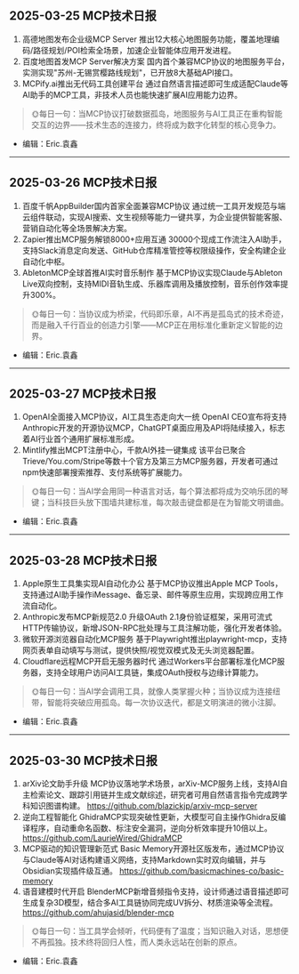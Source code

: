 ## 2025-03-25 MCP技术日报
1. 高德地图发布企业级MCP Server
   推出12大核心地图服务功能，覆盖地理编码/路径规划/POI检索全场景，加速企业智能体应用开发进程。
2. 百度地图首发MCP Server解决方案
   国内首个兼容MCP协议的地图服务平台，实测实现"苏州-无锡赏樱路线规划"，已开放8大基础API接口。
3. MCPify.ai推出无代码工具创建平台
   通过自然语言描述即可生成适配Claude等AI助手的MCP工具，非技术人员也能快速扩展AI应用能力边界。
> 🌞每日一句：当MCP协议打破数据孤岛，地图服务与AI工具正在重构智能交互的边界——技术生态的连接力，终将成为数字化转型的核心竞争力。
- 编辑：Eric.袁鑫
---
## 2025-03-26 MCP技术日报
1. 百度千帆AppBuilder国内首家全面兼容MCP协议
   通过统一工具开发规范与端云组件联动，实现AI搜索、文生视频等能力一键共享，为企业提供智能客服、营销自动化等全场景解决方案。
2. Zapier推出MCP服务解锁8000+应用互通
   30000个现成工作流注入AI助手，支持Slack消息定向发送、GitHub仓库精准管控等权限级操作，安全构建企业自动化中枢。
3. AbletonMCP全球首推AI实时音乐制作
   基于MCP协议实现Claude与Ableton Live双向控制，支持MIDI音轨生成、乐器库调用及播放控制，音乐创作效率提升300%。
> 🌞每日一句：当协议成为桥梁，代码即乐章，AI不再是孤岛式的技术奇迹，而是融入千行百业的创造力引擎——MCP正在用标准化重新定义智能的边界。
- 编辑：Eric.袁鑫
---
## 2025-03-27 MCP技术日报
1. OpenAI全面接入MCP协议，AI工具生态走向大一统
   OpenAI CEO宣布将支持Anthropic开发的开源协议MCP，ChatGPT桌面应用及API将陆续接入，标志着AI行业首个通用扩展标准形成。
2. Mintlify推出MCPT注册中心，千款AI外挂一键集成
   该平台已聚合Trieve/You.com/Stripe等数十个官方及第三方MCP服务器，开发者可通过npm快速部署搜索推荐、支付系统等扩展能力。
> 🌞每日一句：当AI学会用同一种语言对话，每个算法都将成为交响乐团的琴键；当科技巨头放下围墙共建标准，每次敲击键盘都是在为智能文明谱曲。
- 编辑：Eric.袁鑫
--- 
## 2025-03-28 MCP技术日报
1. Apple原生工具集实现AI自动化办公
   基于MCP协议推出Apple MCP Tools，支持通过AI助手操作iMessage、备忘录、邮件等原生应用，实现跨应用工作流自动化。
2. Anthropic发布MCP新规范2.0
   升级OAuth 2.1身份验证框架，采用可流式HTTP传输协议，新增JSON-RPC批处理与工具注解功能，强化开发者体验。
3. 微软开源浏览器自动化MCP服务
   基于Playwright推出playwright-mcp，支持网页表单自动填写与测试，提供快照/视觉双模式及无头浏览器配置。
4. Cloudflare远程MCP开启无服务器时代
   通过Workers平台部署标准化MCP服务器，支持全球用户访问AI工具链，集成OAuth授权与边缘计算能力。
> 🌞每日一句：当AI学会调用工具，就像人类掌握火种；当协议成为连接纽带，智能将突破应用孤岛。每一次协议迭代，都是文明演进的微小注脚。
- 编辑：Eric.袁鑫
---
## 2025-03-30 MCP技术日报
1. arXiv论文助手升级
   MCP协议落地学术场景，arXiv-MCP服务上线，支持AI自主检索论文、跟踪引用链并生成文献综述，研究者可用自然语言指令完成跨学科知识图谱构建。
   https://github.com/blazickjp/arxiv-mcp-server
2. 逆向工程智能化
   GhidraMCP实现突破性更新，大模型可自主操作Ghidra反编译程序，自动重命名函数、标注安全漏洞，逆向分析效率提升10倍以上。
   https://github.com/LaurieWired/GhidraMCP
3. MCP驱动的知识管理新范式
   Basic Memory开源社区版发布，通过MCP协议与Claude等AI对话构建语义网络，支持Markdown实时双向编辑，并与Obsidian实现插件级互通。
   https://github.com/basicmachines-co/basic-memory
4. 语音建模时代开启
   BlenderMCP新增音频指令支持，设计师通过语音描述即可生成复杂3D模型，结合多AI工具链协同完成UV拆分、材质渲染等全流程。
   https://github.com/ahujasid/blender-mcp
> 🌞每日一句：当工具学会倾听，代码便有了温度；当知识融入对话，思想便不再孤独。技术终将回归人性，而人类永远站在创新的原点。
- 编辑：Eric.袁鑫
